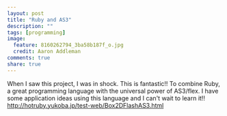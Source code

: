 ```yaml
---
layout: post
title: "Ruby and AS3"
description: ""
tags: [programming]
image:
  feature: 8160262794_3ba58b187f_o.jpg
  credit: Aaron Addleman
comments: true
share: true
---
```



<p>When I saw this project, I was in shock. This is fantastic!! To combine Ruby, a great programming language with the universal power of AS3/flex. I have some application ideas using this language and I can't wait to learn it!!
<a href="http://hotruby.yukoba.jp/test-web/Box2DFlashAS3.html">http://hotruby.yukoba.jp/test-web/Box2DFlashAS3.html</a></p>
